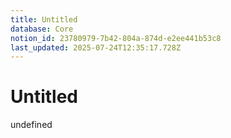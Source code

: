 ```yaml
---
title: Untitled
database: Core
notion_id: 23780979-7b42-804a-874d-e2ee441b53c8
last_updated: 2025-07-24T12:35:17.728Z
---
```


# Untitled

undefined